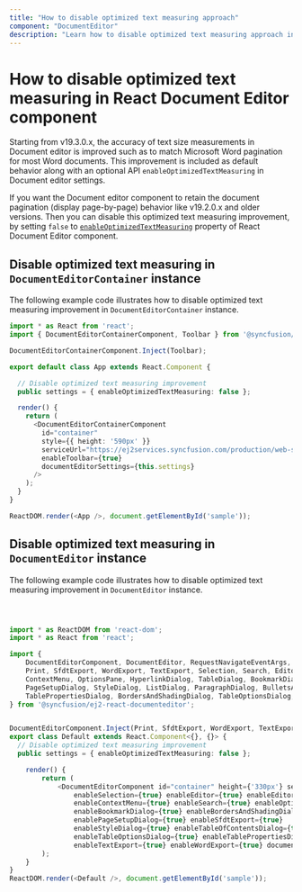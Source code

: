 ```yaml
---
title: "How to disable optimized text measuring approach"
component: "DocumentEditor"
description: "Learn how to disable optimized text measuring approach in Document Editor and retain the document pagination behavior like v19.2.0.x and older versions."
---
```


# How to disable optimized text measuring in React Document Editor component

Starting from v19.3.0.x, the accuracy of text size measurements in Document editor is improved such as to match Microsoft Word pagination for most Word documents. This improvement is included as default behavior along with an optional API `enableOptimizedTextMeasuring` in Document editor settings.  

If you want the Document editor component to retain the document pagination (display page-by-page) behavior like v19.2.0.x and older versions. Then you can disable this optimized text measuring improvement, by setting `false` to [`enableOptimizedTextMeasuring`](../../api/document-editor/documentEditorSettingsModel/#enableoptimizedtextmeasuring) property of  React Document Editor component.

## Disable optimized text measuring in `DocumentEditorContainer` instance

The following example code illustrates how to disable optimized text measuring improvement in `DocumentEditorContainer` instance.

```typescript
import * as React from 'react';
import { DocumentEditorContainerComponent, Toolbar } from '@syncfusion/ej2-react-documenteditor';

DocumentEditorContainerComponent.Inject(Toolbar);

export default class App extends React.Component {

  // Disable optimized text measuring improvement  
  public settings = { enableOptimizedTextMeasuring: false };

  render() {
    return (
      <DocumentEditorContainerComponent
        id="container"
        style={{ height: '590px' }}
        serviceUrl="https://ej2services.syncfusion.com/production/web-services/api/documenteditor/"
        enableToolbar={true}
        documentEditorSettings={this.settings}
      />
    );
  }
}

ReactDOM.render(<App />, document.getElementById('sample'));

```

## Disable optimized text measuring in `DocumentEditor` instance

The following example code illustrates how to disable optimized text measuring improvement in `DocumentEditor` instance.

```typescript



import * as ReactDOM from 'react-dom';
import * as React from 'react';

import {
    DocumentEditorComponent, DocumentEditor, RequestNavigateEventArgs, ViewChangeEventArgs,
    Print, SfdtExport, WordExport, TextExport, Selection, Search, Editor, ImageResizer, EditorHistory,
    ContextMenu, OptionsPane, HyperlinkDialog, TableDialog, BookmarkDialog, TableOfContentsDialog,
    PageSetupDialog, StyleDialog, ListDialog, ParagraphDialog, BulletsAndNumberingDialog, FontDialog,
    TablePropertiesDialog, BordersAndShadingDialog, TableOptionsDialog, CellOptionsDialog, StylesDialog
} from '@syncfusion/ej2-react-documenteditor';


DocumentEditorComponent.Inject(Print, SfdtExport, WordExport, TextExport, Selection, Search, Editor, ImageResizer, EditorHistory, ContextMenu, OptionsPane, HyperlinkDialog, TableDialog, BookmarkDialog, TableOfContentsDialog, PageSetupDialog, StyleDialog, ListDialog, ParagraphDialog, BulletsAndNumberingDialog, FontDialog, TablePropertiesDialog, BordersAndShadingDialog, TableOptionsDialog, CellOptionsDialog, StylesDialog);
export class Default extends React.Component<{}, {}> {
  // Disable optimized text measuring improvement
  public settings = { enableOptimizedTextMeasuring: false };

    render() {
        return (
            <DocumentEditorComponent id="container" height={'330px'} serviceUrl="https://ej2services.syncfusion.com/production/web-services/api/documenteditor/" isReadOnly={false} enablePrint={true}
                enableSelection={true} enableEditor={true} enableEditorHistory={true}
                enableContextMenu={true} enableSearch={true} enableOptionsPane={true}
                enableBookmarkDialog={true} enableBordersAndShadingDialog={true} enableFontDialog={true} enableTableDialog={true} enableParagraphDialog={true} enableHyperlinkDialog={true} enableImageResizer={true} enableListDialog={true}
                enablePageSetupDialog={true} enableSfdtExport={true}
                enableStyleDialog={true} enableTableOfContentsDialog={true}
                enableTableOptionsDialog={true} enableTablePropertiesDialog={true}
                enableTextExport={true} enableWordExport={true} documentEditorSettings={this.settings} />
        );
    }
}
ReactDOM.render(<Default />, document.getElementById('sample'));

```